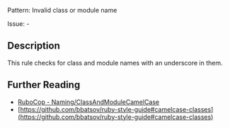 Pattern: Invalid class or module name

Issue: -

## Description

This rule checks for class and module names with an underscore in them.

## Further Reading

* [RuboCop - Naming/ClassAndModuleCamelCase](https://rubocop.readthedocs.io/en/latest/cops_naming/#namingclassandmodulecamelcase)
* [https://github.com/bbatsov/ruby-style-guide#camelcase-classes](https://github.com/bbatsov/ruby-style-guide#camelcase-classes)
